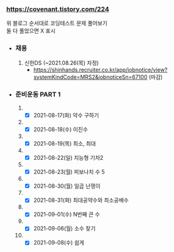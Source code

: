 ### https://covenant.tistory.com/224  

위 블로그 순서대로 코딩테스트 문제 풀어보기  
둘 다 풀었으면 X 표시

- ### 채용
   1. 신한DS (~2021.08.26(목) 자정)  
      - https://shinhands.recruiter.co.kr/app/jobnotice/view?systemKindCode=MRS2&jobnoticeSn=67100 (마감)

- ### 준비운동 PART 1
   1. - [x] 2021-08-17(화) 약수 구하기
   2. - [x] 2021-08-18(수) 이진수          
   3. - [x] 2021-08-19(목) 최소, 최대     
   4. - [x] 2021-08-22(일) 지능형 기차2
   5. - [x] 2021-08-23(월) 피보나치 수 5
   6. - [x] 2021-08-30(월) 일곱 난쟁이
   7. - [x] 2021-08-31(화) 최대공약수와 최소공배수  
   8. - [x] 2021-09-01(수) N번째 큰 수
   9. - [x] 2021-09-06(월) 소수 찾기
   10. - [x] 2021-09-08(수) 쉽게 
